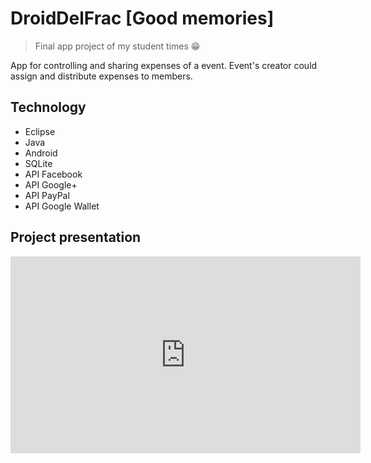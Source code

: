 # DroidDelFrac [Good memories]

>Final app project of my student times :grin:

App for controlling and sharing expenses of a event. Event's creator could assign and distribute expenses to members.


## Technology
- Eclipse
- Java
- Android
- SQLite
- API Facebook
- API Google+
- API PayPal
- API Google Wallet


## Project presentation
<iframe src="https://prezi.com/p/embed/pg8olknld1p7/" id="iframe_container" frameborder="0" webkitallowfullscreen="" mozallowfullscreen="" allowfullscreen="" allow="autoplay; fullscreen" height="315" width="560"></iframe>